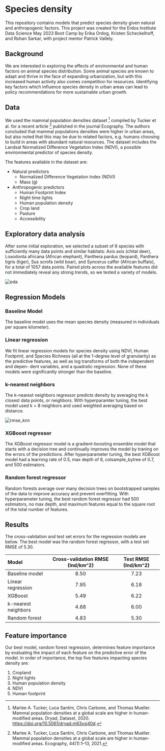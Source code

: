# Species density

This repository contains models that predict species density given natural and anthropogenic factors. This project was created for the Erdos Institute Data Science May 2023 Boot Camp by Erika Ordog, Kristen Scheckelhoff, and Rohan Sarkar, with project mentor Patrick Vallely.


Background
----------

We are interested in exploring the effects of environmental and human factors on animal species distribution. Some animal species are known to adapt and thrive in the face of expanding urbanization, but with this increased human activity also comes competition for resources. Identifying key
factors which influence species density in urban areas can lead to policy recommendations for more sustainable urban growth.

Data
-------

We used the mammal population densities dataset [^1] compiled by Tucker et al. for a recent article [^2] published in the journal Ecography. The authors concluded that mammal populations densities were higher in urban areas, but also noted that this may be due to related factors, e.g. humans choosing to build in areas with abundant natural resources. The dataset includes the Landsat Normalized Difference Vegetation Index (NDVI), a possible environmental predictor of species density.

The features available in the dataset are: 
* Natural predictors
  * Normalized Difference Vegetation Index (NDVI)
  * Mass (g)
* Anthropogenic predictors
  * Human Footprint Index
  * Night time lights
  * Human population density
  * Crop land
  * Pasture
  * Accessibility

Exploratory data analysis
--------------------------

After some initial exploration, we selected a subset of 6 species with sufficiently many data points and similar habitats: Axis axis (chital deer), Loxodonta africana (African elephant), Panthera pardus (leopard), Panthera tigris (tiger), Sus scrofa (wild boar), and Syncerus caffer (African buffalo),
for a total of 1057 data points. Paired plots across the available features did not immediately reveal any strong trends, so we tested a variety of models.

![eda](https://github.com/eordog/Species-distribution/assets/97986688/8548f4a8-fc80-4041-9693-f68fd85b9e7c)


Regression Models
---------------------

### Baseline Model ###

The baseline model uses the mean species density (measured in individuals per square kilometer). 

### Linear regression ###

We fit linear regression models for species density using
NDVI, Human Footprint, and Species Richness (all at the
1-degree level of granularity) as the predictive features, as
well as log transforms of both the independent and depen-
dent variables, and a quadratic regression. None of these
models were significantly stronger than the baseline.

### k-nearest neighbors ###

The k-nearest neighbors regressor predicts density by averaging the k closest data points, or neighbors. With hyperparamter tuning, the best model used k = 8 neighbors and used weighted averaging based on distance. 

![rmse_knn](https://github.com/eordog/Species-distribution/assets/97986688/acd5e0bf-6c8d-44f2-a97d-ee1c18041756)


### XGBoost regressor ###

The XGBoost regressor model is a gradient-boosting ensemble model that starts with a decision tree and continually improves the model by traning on the errors of the predictions. After hyperparameter tuning, the best XGBoost model had a learning rate of 0.5, max depth of 6, colsample_bytree of 0.7, and 500 estimators.

### Random forest regressor ###

Random forests average over many decision trees on bootstrapped samples of the data to improve accuracy and prevent overfitting.
With hyperparameter tuning, the best random forest regressor had 500 estimators, no max depth, and maximum features equal to the square root of the total number of features.


Results
---------------

The cross-validation and test set errors for the regression models are below. 
The best model was the random forest regressor, with a test set RMSE of 5.30.

| Model       | Cross-validation RMSE (Ind/km^2) | Test RMSE (Ind/km^2)    |
| :---        |    :----:        |      :---: |
|  Baseline model    |       8.50      |      7.23    |
|  Linear regression   | 7.95            | 6.18   |
|  XGBoost     |              5.49            |   6.22   |
|  k-nearest neighbors |      4.68         |   6.00    |
|  Random forest    |             4.83           |    5.30     |    

Feature importance
--------------------------

Our best model, random forest regression, determines feature importance by evaluating the impact of each feature on the predictive error of the model. 
In order of importance, the top five features impacting species density are:
1. Cropland
2. Night lights
3. Human population density
4. NDVI
5. Human footprint

[^1]: Marlee A. Tucker, Luca Santini, Chris Carbone, and Thomas Mueller. Mammal population densities at a global scale
are higher in human-modified areas. Dryad, Dataset, 2020. https://doi.org/10.5061/dryad.m63xsj40d.
[^2]: Marlee A. Tucker, Luca Santini, Chris Carbone, and Thomas Mueller. Mammal population densities at a global scale
are higher in human-modified areas. Ecography, 44(1):1–13, 2021.
